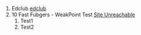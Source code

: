 1) Edclub [edclub](https://www.typingclub.com/sportal/program-3.game)
2) 10 Fast Fubgers - WeakPoint Test [Site Unreachable](https://10fastfingers.com/widgets/typingtest)
	1) Test1
	2) Test2

